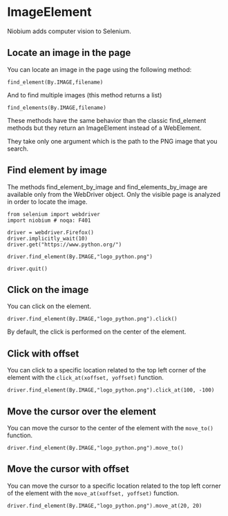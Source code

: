 # ImageElement

Niobium adds computer vision to Selenium.

## Locate an image in the page

You can locate an image in the page using the following method:

    find_element(By.IMAGE,filename)

And to find multiple images (this method returns a list)

    find_elements(By.IMAGE,filename)

These methods have the same behavior than the classic find_element methods but they return an ImageElement instead of a WebElement.

They take only one argument which is the path to the PNG image that you search.

## Find element by image

The methods find_element_by_image and find_elements_by_image are available only from the WebDriver object. Only the visible page is analyzed in order to locate the image.

    from selenium import webdriver
    import niobium # noqa: F401

    driver = webdriver.Firefox()
    driver.implicitly_wait(10)
    driver.get("https://www.python.org/")
   
    driver.find_element(By.IMAGE,"logo_python.png")

    driver.quit()

## Click on the image

You can click on the element.

    driver.find_element(By.IMAGE,"logo_python.png").click()

By default, the click is performed on the center of the element.

## Click with offset

You can click to a specific location related to the top left corner of the element with the `click_at(xoffset, yoffset)` function.

    driver.find_element(By.IMAGE,"logo_python.png").click_at(100, -100) 

## Move the cursor over the element

You can move the cursor to the center of the element with the `move_to()` function.

    driver.find_element(By.IMAGE,"logo_python.png").move_to()

## Move the cursor with offset

You can move the cursor to a specific location related to the top left corner of the element with the `move_at(xoffset, yoffset)` function.

    driver.find_element(By.IMAGE,"logo_python.png").move_at(20, 20)


